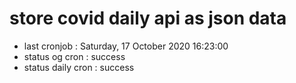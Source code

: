 # store covid daily api as json data

- last cronjob : Saturday, 17 October 2020 16:23:00
- status og cron : success
- status daily cron : success
      
      